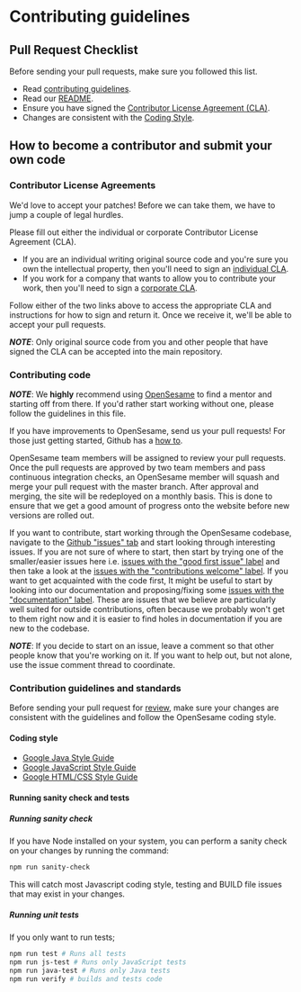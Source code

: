 # Contributing guidelines

## Pull Request Checklist

Before sending your pull requests, make sure you followed this list.

- Read [contributing guidelines](#contributing-guidelines-and-standards).
- Read our [README](README.md).
- Ensure you have signed the [Contributor License Agreement (CLA)](https://cla.developers.google.com/).
- Changes are consistent with the [Coding Style](#coding-style).

## How to become a contributor and submit your own code

### Contributor License Agreements

We'd love to accept your patches! Before we can take them, we have to jump a couple of legal hurdles.

Please fill out either the individual or corporate Contributor License Agreement (CLA).

  * If you are an individual writing original source code and you're sure you own the intellectual property, then you'll need to sign an [individual CLA](https://code.google.com/legal/individual-cla-v1.0.html).
  * If you work for a company that wants to allow you to contribute your work, then you'll need to sign a [corporate CLA](https://code.google.com/legal/corporate-cla-v1.0.html).

Follow either of the two links above to access the appropriate CLA and instructions for how to sign and return it. Once we receive it, we'll be able to accept your pull requests.

***NOTE***: Only original source code from you and other people that have signed the CLA can be accepted into the main repository.

### Contributing code

***NOTE***: We **highly** recommend using [OpenSesame](https://step2020-279820.uc.r.appspot.com/)
 to find a mentor and starting off from there. If you'd rather start working without one,
 please follow the guidelines in this file.

If you have improvements to OpenSesame, send us your pull requests! For those
just getting started, Github has a
[how to](https://help.github.com/articles/using-pull-requests/).

OpenSesame team members will be assigned to review your pull requests. Once the
pull requests are approved by two team members and pass continuous integration
checks, an OpenSesame member will squash and merge your pull request with the 
master branch. After approval and merging, the site will be redeployed on a 
monthly basis. This is done to ensure that we get a good amount of progress 
onto the website before new versions are rolled out.

If you want to contribute, start working through the OpenSesame codebase,
navigate to the
[Github "issues" tab](https://github.com/googleinterns/open-sesame/issues) and start
looking through interesting issues. If you are not sure of where to start, then
start by trying one of the smaller/easier issues here i.e.
[issues with the "good first issue" label](https://github.com/googleinterns/open-sesame/labels/good%20first%20issue)
and then take a look at the
[issues with the "contributions welcome" label](https://github.com/googleinterns/open-sesame/labels/stat%3Acontributions%20welcome).
 If you want to get acquainted with the code first, It might be useful to
start by looking into our documentation and proposing/fixing some 
[issues with the "documentation" label](https://github.com/googleinterns/open-sesame/issues?q=is%3Aissue+label%3Adocumentation).
These are issues that we believe are particularly well suited for outside
contributions, often because we probably won't get to them right now and it is 
easier to find holes in documentation if you are new to the codebase. 

***NOTE***: If you decide to start on an issue, leave a comment so that other people know that
you're working on it. If you want to help out, but not alone, use the issue
comment thread to coordinate.

### Contribution guidelines and standards

Before sending your pull request for
[review](https://github.com/googleinterns/open-sesame/pulls),
make sure your changes are consistent with the guidelines and follow the
OpenSesame coding style.

#### Coding style

* [Google Java Style Guide](https://google.github.io/styleguide/javaguide.html)
* [Google JavaScript Style Guide](https://google.github.io/styleguide/jsguide.html)
* [Google HTML/CSS Style Guide](https://google.github.io/styleguide/htmlcssguide.html)

#### Running sanity check and tests

##### Running sanity check

If you have Node installed on your system, you can perform a sanity check on
your changes by running the command:

```bash
npm run sanity-check
```

This will catch most Javascript coding style, testing and BUILD file issues that
may exist in your changes.

##### Running unit tests

If you only want to run tests;

```bash
npm run test # Runs all tests
npm run js-test # Runs only JavaScript tests
npm run java-test # Runs only Java tests 
npm run verify # builds and tests code
```

